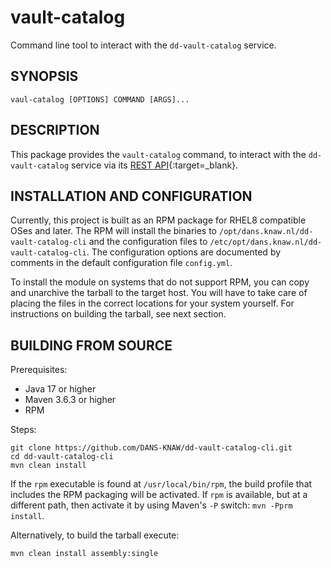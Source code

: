 vault-catalog
=============
Command line tool to interact with the `dd-vault-catalog` service.

SYNOPSIS
--------

```shell
vaul-catalog [OPTIONS] COMMAND [ARGS]...
```

DESCRIPTION
-----------
This package provides the `vault-catalog` command, to interact with the `dd-vault-catalog` service via its [REST API]{:target=_blank}.

[REST API]: https://dans-knaw.github.io/dd-vault-catalog/swagger-ui/

INSTALLATION AND CONFIGURATION
------------------------------
Currently, this project is built as an RPM package for RHEL8 compatible OSes and later. The RPM will install the binaries to
`/opt/dans.knaw.nl/dd-vault-catalog-cli` and the configuration files to `/etc/opt/dans.knaw.nl/dd-vault-catalog-cli`. The configuration options are documented by
comments in the default configuration file `config.yml`.

To install the module on systems that do not support RPM, you can copy and unarchive the tarball to the target host. You will have to take care of placing the
files in the correct locations for your system yourself. For instructions on building the tarball, see next section.

BUILDING FROM SOURCE
--------------------
Prerequisites:

* Java 17 or higher
* Maven 3.6.3 or higher
* RPM

Steps:

```shell 
git clone https://github.com/DANS-KNAW/dd-vault-catalog-cli.git
cd dd-vault-catalog-cli
mvn clean install
```

If the `rpm` executable is found at `/usr/local/bin/rpm`, the build profile that includes the RPM packaging will be activated. If `rpm` is available, but at a
different path, then activate it by using Maven's `-P` switch: `mvn -Pprm install`.

Alternatively, to build the tarball execute:

```bash
mvn clean install assembly:single
```

